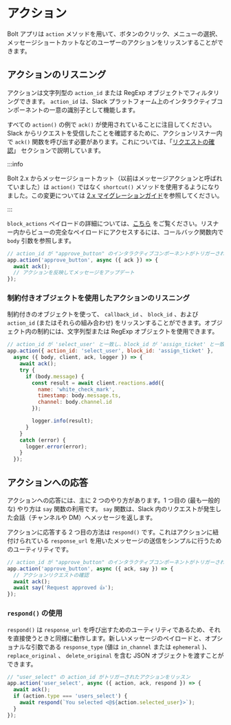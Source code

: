 # アクション

Bolt アプリは `action` メソッドを用いて、ボタンのクリック、メニューの選択、メッセージショートカットなどのユーザーのアクションをリッスンすることができます。

## アクションのリスニング

アクションは文字列型の `action_id` または RegExp オブジェクトでフィルタリングできます。 `action_id` は、Slack プラットフォーム上のインタラクティブコンポーネントの一意の識別子として機能します。 

すべての `action()` の例で `ack()` が使用されていることに注目してください。Slack からリクエストを受信したことを確認するために、アクションリスナー内で `ack()` 関数を呼び出す必要があります。これについては、「[リクエストの確認](/bolt-js/concepts/acknowledge)」 セクションで説明しています。

:::info 

Bolt 2.x からメッセージショートカット（以前はメッセージアクションと呼ばれていました）は `action()` ではなく `shortcut()` メソッドを使用するようになりました。この変更については [2.x マイグレーションガイド](/bolt-js/migration/migration-v2)を参照してください。

:::

`block_actions` ペイロードの詳細については、[こちら](/reference/interaction-payloads) をご覧ください。リスナー内からビューの完全なペイロードにアクセスするには、コールバック関数内で `body` 引数を参照します。

```javascript
// action_id が "approve_button" のインタラクティブコンポーネントがトリガーされる毎にミドルウェアが呼び出される
app.action('approve_button', async ({ ack }) => {
  await ack();
  // アクションを反映してメッセージをアップデート
});
```

### 制約付きオブジェクトを使用したアクションのリスニング

制約付きのオブジェクトを使って、 `callback_id` 、 `block_id` 、および `action_id` (またはそれらの組み合わせ) をリッスンすることができます。オブジェクト内の制約には、文字列型または RegExp オブジェクトを使用できます。


```javascript
// action_id が 'select_user' と一致し、block_id が 'assign_ticket' と一致する場合のみミドルウェアが呼び出される
app.action({ action_id: 'select_user', block_id: 'assign_ticket' },
  async ({ body, client, ack, logger }) => {
    await ack();
    try {
      if (body.message) {
        const result = await client.reactions.add({
          name: 'white_check_mark',
          timestamp: body.message.ts,
          channel: body.channel.id
        });

        logger.info(result);
      }
    }
    catch (error) {
      logger.error(error);
    }
  });
```

## アクションへの応答

アクションへの応答には、主に 2 つのやり方があります。1 つ目の (最も一般的な) やり方は `say` 関数の利用です。 `say` 関数は、Slack 内のリクエストが発生した会話（チャンネルや DM）へメッセージを返します。

アクションに応答する 2 つ目の方法は `respond()` です。これはアクションに紐付けられている `response_url` を用いたメッセージの送信をシンプルに行うためのユーティリティです。

```javascript
// action_id が "approve_button" のインタラクティブコンポーネントがトリガーされる毎にミドルウェアが呼び出される
app.action('approve_button', async ({ ack, say }) => {
  // アクションリクエストの確認
  await ack();
  await say('Request approved 👍');
});
```

### `respond()` の使用

`respond()` は `response_url` を呼び出すためのユーティリティであるため、それを直接使うときと同様に動作します。新しいメッセージのペイロードと、オプショナルな引数である `response_type` (値は `in_channel` または `ephemeral` )、 `replace_original` 、 `delete_original` を含む JSON オブジェクトを渡すことができます。

```javascript
// "user_select" の action_id がトリガーされたアクションをリッスン
app.action('user_select', async ({ action, ack, respond }) => {
  await ack();
  if (action.type === 'users_select') {
    await respond(`You selected <@${action.selected_user}>`);
  }
});
```
